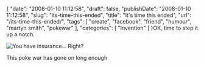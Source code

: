 {
    "date": "2008-01-10 11:12:58",
    "draft": false,
    "publishDate": "2008-01-10 11:12:58",
    "slug": "its-time-this-ended",
    "title": "It's time this ended",
    "url": "\/its-time-this-ended\/",
    "tags": [
        "create",
        "facebook",
        "friend",
        "humour",
        "martyn smith",
        "pokewar"
    ],
    "categories": [
        "Invention"
    ]
}OK, time to step it up a notch.

![You have insurance...
Right?](https://turbo.geekorium.com.au/wp-content/uploads/2182191599_01321ef085_o.png)

This poke war has gone on long enough
